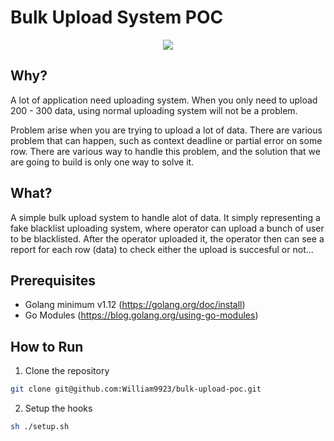 # Bulk Upload System POC
<p align="center">
  <img src="https://raw.githubusercontent.com/egonelbre/gophers/master/vector/superhero/lifting-1TB.svg" />
</p>

## Why?
A lot of application need uploading system. When you only need to upload 200 - 300 data, using normal uploading system will not be a problem.

Problem arise when you are trying to upload a lot of data. There are various problem that can happen, such as context deadline or partial error on some row. There are various way to handle this problem, and the solution that we are going to build is only one way to solve it.

## What?
A simple bulk upload system to handle alot of data. It simply representing a fake blacklist uploading system, where operator can upload a bunch of user to be blacklisted. After the operator uploaded it, the operator then can see a report for each row (data) to check either the upload is succesful or not...

## Prerequisites
- Golang minimum v1.12 (https://golang.org/doc/install)
- Go Modules (https://blog.golang.org/using-go-modules)

## How to Run 
1. Clone the repository
```bash
git clone git@github.com:William9923/bulk-upload-poc.git
```
2. Setup the hooks
```bash
sh ./setup.sh
```

